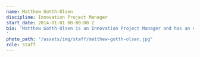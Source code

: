 ```yaml
---
name: Matthew Gotth-Olsen
discipline: Innovation Project Manager
start_date: 2014-01-01 00:00:00 Z
bio: 'Matthew Gotth-Olsen is an Innovation Project Manager and has an extensive background in data, design, innovation, technology and smart city initiatives. Matthew joined Louisville Metro Government in April 2014, from Darkhorse Creative as the digital services director. Previously he created Ground Control, a innovation design & development group at Best Buy Services. He provided next-generation technology solutions and project services to Geek Squad City, the largest computer repair & refurbishment center in the United States. Matthew has worked in the field of technology for over 20 years, utilizing a human-centered design oriented approach to problem solving.
'
photo_path: "/assets/img/staff/matthew-gotth-olsen.jpg"
role: staff
---
```

